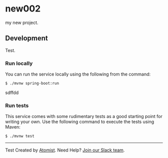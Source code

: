# new002
my new project.


## Development

[mvn]: https://maven.apache.org/ (Maven)
Test.
### Run locally

You can run the service locally using the following from the command:

```
$ ./mvnw spring-boot:run
```
sdffdd
### Run tests

This service comes with some rudimentary tests as a good starting
point for writing your own.  Use the following command to execute the
tests using Maven:

```
$ ./mvnw test
```

---
Test
Created by [Atomist][atomist].
Need Help?  [Join our Slack team][slack].

[atomist]: https://www.atomist.com/ (Atomist - How Teams Deliver Software)
[slack]: https://join.atomist.com/ (Atomist Community Slack Workspace)
